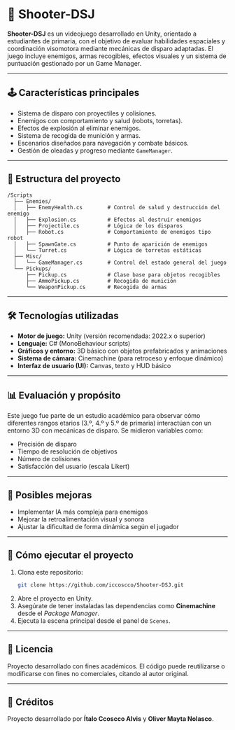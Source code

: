 
# 🎯 Shooter-DSJ

**Shooter-DSJ** es un videojuego desarrollado en Unity, orientado a estudiantes de primaria, con el objetivo de evaluar habilidades espaciales y coordinación visomotora mediante mecánicas de disparo adaptadas. El juego incluye enemigos, armas recogibles, efectos visuales y un sistema de puntuación gestionado por un Game Manager.

---

## 🕹️ Características principales

- Sistema de disparo con proyectiles y colisiones.
- Enemigos con comportamiento y salud (robots, torretas).
- Efectos de explosión al eliminar enemigos.
- Sistema de recogida de munición y armas.
- Escenarios diseñados para navegación y combate básicos.
- Gestión de oleadas y progreso mediante `GameManager`.

---

## 📁 Estructura del proyecto

```plaintext
/Scripts
  ├── Enemies/
  │   ├── EnemyHealth.cs        # Control de salud y destrucción del enemigo
  │   ├── Explosion.cs          # Efectos al destruir enemigos
  │   ├── Projectile.cs         # Lógica de los disparos
  │   ├── Robot.cs              # Comportamiento de enemigos tipo robot
  │   ├── SpawnGate.cs          # Punto de aparición de enemigos
  │   └── Turret.cs             # Lógica de torretas estáticas
  ├── Misc/
  │   └── GameManager.cs        # Control del estado general del juego
  └── Pickups/
      ├── Pickup.cs             # Clase base para objetos recogibles
      ├── AmmoPickup.cs         # Recogida de munición
      └── WeaponPickup.cs       # Recogida de armas
```

---

## 🛠️ Tecnologías utilizadas

- **Motor de juego:** Unity (versión recomendada: 2022.x o superior)
- **Lenguaje:** C# (MonoBehaviour scripts)
- **Gráficos y entorno:** 3D básico con objetos prefabricados y animaciones
- **Sistema de cámara:** Cinemachine (para retroceso y enfoque dinámico)
- **Interfaz de usuario (UI):** Canvas, texto y HUD básico

---

## 📊 Evaluación y propósito

Este juego fue parte de un estudio académico para observar cómo diferentes rangos etarios (3.º, 4.º y 5.º de primaria) interactúan con un entorno 3D con mecánicas de disparo. Se midieron variables como:

- Precisión de disparo  
- Tiempo de resolución de objetivos  
- Número de colisiones  
- Satisfacción del usuario (escala Likert)

---

## 🧩 Posibles mejoras

- Implementar IA más compleja para enemigos  
- Mejorar la retroalimentación visual y sonora  
- Ajustar la dificultad de forma dinámica según el jugador

---

## 🚀 Cómo ejecutar el proyecto

1. Clona este repositorio:
   ```bash
   git clone https://github.com/iccoscco/Shooter-DSJ.git
   ```
2. Abre el proyecto en Unity.
3. Asegúrate de tener instaladas las dependencias como **Cinemachine** desde el *Package Manager*.
4. Ejecuta la escena principal desde el panel de `Scenes`.

---

## 📄 Licencia

Proyecto desarrollado con fines académicos. El código puede reutilizarse o modificarse con fines no comerciales, citando al autor original.

---

## 🙌 Créditos

Proyecto desarrollado por **Ítalo Ccoscco Alvis** y **Oliver Mayta Nolasco**.
